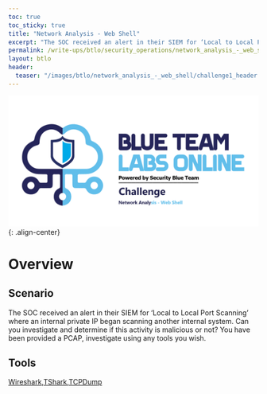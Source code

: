 ```yaml
---
toc: true
toc_sticky: true
title: "Network Analysis - Web Shell"
excerpt: "The SOC received an alert in their SIEM for ‘Local to Local Port Scanning’ where an internal private IP began scanning another internal system."
permalink: /write-ups/btlo/security_operations/network_analysis_-_web_shell
layout: btlo
header:
  teaser: "/images/btlo/network_analysis_-_web_shell/challenge1_header.png"
---
```

![](/images/btlo/network_analysis_-_web_shell/challenge1_header.png){: .align-center}
# Overview
## Scenario 
The SOC received an alert in their SIEM for ‘Local to Local Port Scanning’ where an internal private IP began scanning another internal system. Can you investigate and determine if this activity is malicious or not? You have been provided a PCAP, investigate using any tools you wish. 

## Tools
[Wireshark](https://www.wireshark.org/docs/man-pages/wireshark.html),[TShark](https://www.wireshark.org/docs/man-pages/tshark.html),[TCPDump](https://www.tcpdump.org/tcpdump_man.html)
